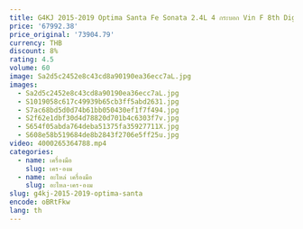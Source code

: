 ```yaml
---
title: G4KJ 2015-2019 Optima Santa Fe Sonata 2.4L 4 กระบอก Vin F 8th Digit 3816 เปลี่ยนยานยนต์ยาวบล็อกชุดเครื่องยนต์
price: '67992.38'
price_original: '73904.79'
currency: THB
discount: 8%
rating: 4.5
volume: 60
image: Sa2d5c2452e8c43cd8a90190ea36ecc7aL.jpg
images:
  - Sa2d5c2452e8c43cd8a90190ea36ecc7aL.jpg
  - S1019058c617c49939b65cb3ff5abd2631.jpg
  - S7ac68bd5d0d74b61bb050430ef1f7f494.jpg
  - S2f62e1dbf30d4d78820d701b4c6303f7v.jpg
  - S654f05abda764deba51375fa35927711X.jpg
  - S608e58b519684de8b2843f2706e5ff25u.jpg
video: 4000265364788.mp4
categories:
  - name: เครื่องมือ
    slug: เคร-องม
  - name: อะไหล่ เครื่องมือ
    slug: อะไหล-เคร-องม
slug: g4kj-2015-2019-optima-santa
encode: oBRtFkw
lang: th
---
```

  